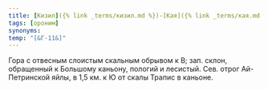 ```yaml
---
title: [Кизил]({% link _terms/кизил.md %})-[Кая]({% link _terms/кая.md %}) IV
tags: [ороним]
synonyms:
temp: "[&Г-11&]"
---
```


Гора с отвесным слоистым скальным обрывом к В; зап. склон, обращенный к Большому
каньону, пологий и лесистый. Сев. отрог Ай-Петринской яйлы, в 1,5 км. к Ю от
скалы Трапис в каньоне.
